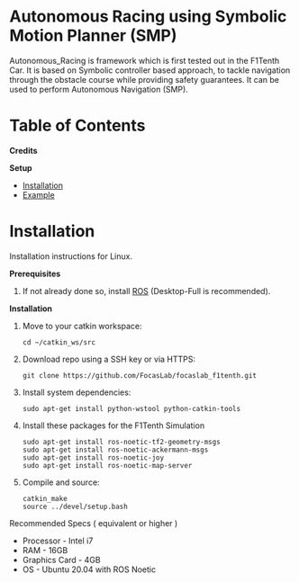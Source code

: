 # Autonomous Racing using Symbolic Motion Planner (SMP)

Autonomous_Racing is framework which is first tested out in the F1Tenth Car. It is based on Symbolic controller based approach, to tackle navigation through the obstacle course while providing safety guarantees. It can be used to perform Autonomous Navigation (SMP).

# Table of Contents
**Credits**

**Setup**
* [Installation](#Installation)
* [Example](#Example)

# Installation
Installation instructions for Linux.

**Prerequisites**
1. If not already done so, install [ROS](http://wiki.ros.org/ROS/Installation) (Desktop-Full is recommended).
   

**Installation**
1. Move to your catkin workspace:
    ```shell script
    cd ~/catkin_ws/src
    ```

2. Download repo using a SSH key or via HTTPS:
    ```shell
    git clone https://github.com/FocasLab/focaslab_f1tenth.git
    ```

3. Install system dependencies:
    ```shell script
    sudo apt-get install python-wstool python-catkin-tools
    ```

4. Install these packages for the F1Tenth Simulation
    ```shell script
    sudo apt-get install ros-noetic-tf2-geometry-msgs 
    sudo apt-get install ros-noetic-ackermann-msgs 
    sudo apt-get install ros-noetic-joy 
    sudo apt-get install ros-noetic-map-server
    ```

5. Compile and source:
    ```shell 
    catkin_make
    source ../devel/setup.bash
    ```

Recommended Specs ( equivalent or higher )
* Processor - Intel i7 
* RAM - 16GB 
* Graphics Card - 4GB
* OS - Ubuntu 20.04 with ROS Noetic
